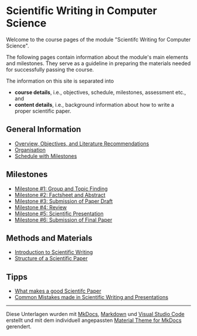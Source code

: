 # Scientific Writing in Computer Science

 Welcome to the course pages of the module "Scientifc Writing for Computer Science".

<!-- Stand: 2019-03-18 -->

The following pages contain information about the module's main elements and milestones. 
They serve as a guideline in preparing the materials needed for successfully passing the course.

The information on this site is separated into 

- **course details**, i.e., objectives, schedule, milestones, assessment etc., and
- **content details**, i.e., background information about how to write a proper scientific paper.


## General Information

* [Overview, Objectives, and Literature Recommendations](objectives.md)
* [Organisation](organisation.md)
* [Schedule with Milestones](schedule.md)


## Milestones

* [Milestone #1: Group and Topic Finding](milestone1.md) 
* [Milestone #2: Factsheet and Abstract](milestone2.md) 
* [Milestone #3: Submission of Paper Draft](milestone3.md) 
* [Milestone #4: Review](milestone4.md) 
* [Milestone #5: Scientific Presentation](milestone5.md) 
* [Milestone #6: Submission of Final Paper](milestone6.md) 


## Methods and Materials

* [Introduction to Scientific Writing](scientific_writing.md)
* [Structure of a Scientific Paper](structure.md)


## Tipps

* [What makes a good Scientifc Paper](good_paper.md) 
* [Common Mistakes made in Scientific Writing and Presentations](common_mistakes.md)


----
Diese Unterlagen wurden mit [MkDocs](http://mkdocs.org), [Markdown](https://en.wikipedia.org/wiki/Markdown) und [Visual Studio Code](https://code.visualstudio.com/) erstellt und mit dem individuell angepassten [Material Theme for MkDocs](https://squidfunk.github.io/mkdocs-material/) gerendert.
